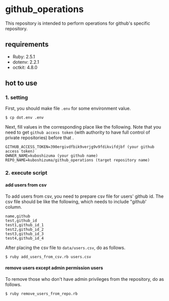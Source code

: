 # github_operations

This repository is intended to perform operations for github's specific repository.

## requirements

- Ruby: 2.5.1
- dotenv: 2.2.1
- octkit: 4.8.0

## hot to use

### 1. setting

First, you should make file `.env` for some environment value.

```
$ cp dot.env .env
```

Next, fill values in the corresponding place like the following.
Note that you need to get `github access token` (with authority to have full control of private repositories) before that .

```
GITHUB_ACCESS_TOKEN=390ergivdfbik9verjg9v9fdikvifdjbf (your github access token)
OWNER_NAME=kuboshizuma (your github name)
REPO_NAME=kuboshizuma/github_operations (target repository name)
```

### 2. execute script

#### add users from csv

To add users from csv, you need to prepare csv file for users' github id.
The csv file should be like the following, which needs to include "github' column.

```
name,github
test,github_id
test1,github_id_1
test2,github_id_2
test3,github_id_3
test4,github_id_4
```

After placing the csv file to `data/users.csv`, do as follows.

```
$ ruby add_users_from_csv.rb users.csv
```

#### remove users except admin permission users

To remove those who don't have admin privileges from the repository, do as follows.

```
$ ruby remove_users_from_repo.rb
```
